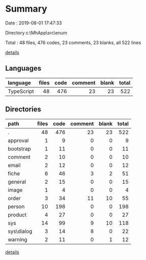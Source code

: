 # Summary

Date : 2019-08-01 17:47:33

Directory c:\MhApp\src\enum

Total : 48 files,  476 codes, 23 comments, 23 blanks, all 522 lines

[details](details.md)

## Languages
| language | files | code | comment | blank | total |
| :--- | ---: | ---: | ---: | ---: | ---: |
| TypeScript | 48 | 476 | 23 | 23 | 522 |

## Directories
| path | files | code | comment | blank | total |
| :--- | ---: | ---: | ---: | ---: | ---: |
| . | 48 | 476 | 23 | 23 | 522 |
| approval | 1 | 9 | 0 | 0 | 9 |
| bootstrap | 1 | 11 | 0 | 0 | 11 |
| comment | 2 | 10 | 0 | 0 | 10 |
| email | 2 | 12 | 0 | 0 | 12 |
| fiche | 6 | 46 | 3 | 2 | 51 |
| general | 2 | 15 | 0 | 0 | 15 |
| image | 1 | 4 | 0 | 0 | 4 |
| order | 3 | 34 | 11 | 10 | 55 |
| person | 10 | 198 | 0 | 0 | 198 |
| product | 4 | 27 | 0 | 0 | 27 |
| sys | 14 | 99 | 9 | 10 | 118 |
| sys\dialog | 3 | 14 | 8 | 0 | 22 |
| warning | 2 | 11 | 0 | 1 | 12 |

[details](details.md)